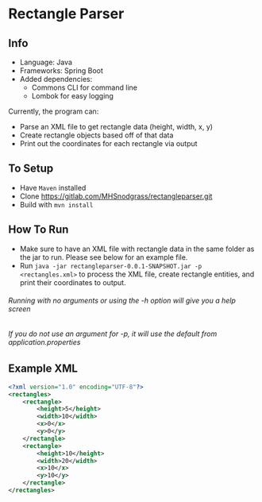 # Rectangle Parser

## Info
- Language: Java
- Frameworks: Spring Boot
- Added dependencies:
    - Commons CLI for command line
    - Lombok for easy logging

Currently, the program can:
- Parse an XML file to get rectangle data (height, width, x, y)
- Create rectangle objects based off of that data
- Print out the coordinates for each rectangle via output

## To Setup
- Have `Maven` installed
- Clone https://gitlab.com/MHSnodgrass/rectangleparser.git
- Build with `mvn install`

## How To Run
- Make sure to have an XML file with rectangle data in the same folder as the jar to run. Please see below for an example file.
- Run `java -jar rectangleparser-0.0.1-SNAPSHOT.jar -p <rectangles.xml>` to process the XML file, create rectangle entities, and print their coordinates to output.
###### Running with no arguments or using the -h option will give you a help screen
###### If you do not use an argument for -p, it will use the default from application.properties

## Example XML
```xml
<?xml version="1.0" encoding="UTF-8"?>
<rectangles>
	<rectangle>
		<height>5</height>
		<width>10</width>
		<x>0</x>
		<y>0</y>
	</rectangle>
	<rectangle>
		<height>10</height>
		<width>20</width>
		<x>10</x>
		<y>10</y>
	</rectangle>
</rectangles>
```

